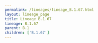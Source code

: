 ```yaml
---
permalink: /lineages/lineage_B.1.67.html
layout: lineage_page
title: Lineage B.1.67
lineage: B.1.67
parent: B.1
children: ['B.1.67']
---
```

